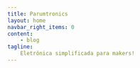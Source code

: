 ```yaml
---
title: Parumtronics
layout: home
navbar_right_items: 0
content:
    - blog
tagline:
    Eletrônica simplificada para makers!
---
```

